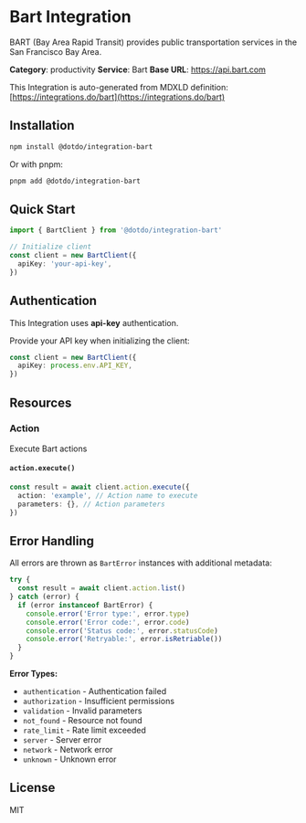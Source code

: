 # Bart Integration

BART (Bay Area Rapid Transit) provides public transportation services in the San Francisco Bay Area.

**Category**: productivity
**Service**: Bart
**Base URL**: https://api.bart.com

This Integration is auto-generated from MDXLD definition: [https://integrations.do/bart](https://integrations.do/bart)

## Installation

```bash
npm install @dotdo/integration-bart
```

Or with pnpm:

```bash
pnpm add @dotdo/integration-bart
```

## Quick Start

```typescript
import { BartClient } from '@dotdo/integration-bart'

// Initialize client
const client = new BartClient({
  apiKey: 'your-api-key',
})
```

## Authentication

This Integration uses **api-key** authentication.

Provide your API key when initializing the client:

```typescript
const client = new BartClient({
  apiKey: process.env.API_KEY,
})
```

## Resources

### Action

Execute Bart actions

#### `action.execute()`

```typescript
const result = await client.action.execute({
  action: 'example', // Action name to execute
  parameters: {}, // Action parameters
})
```

## Error Handling

All errors are thrown as `BartError` instances with additional metadata:

```typescript
try {
  const result = await client.action.list()
} catch (error) {
  if (error instanceof BartError) {
    console.error('Error type:', error.type)
    console.error('Error code:', error.code)
    console.error('Status code:', error.statusCode)
    console.error('Retryable:', error.isRetriable())
  }
}
```

**Error Types:**

- `authentication` - Authentication failed
- `authorization` - Insufficient permissions
- `validation` - Invalid parameters
- `not_found` - Resource not found
- `rate_limit` - Rate limit exceeded
- `server` - Server error
- `network` - Network error
- `unknown` - Unknown error

## License

MIT
